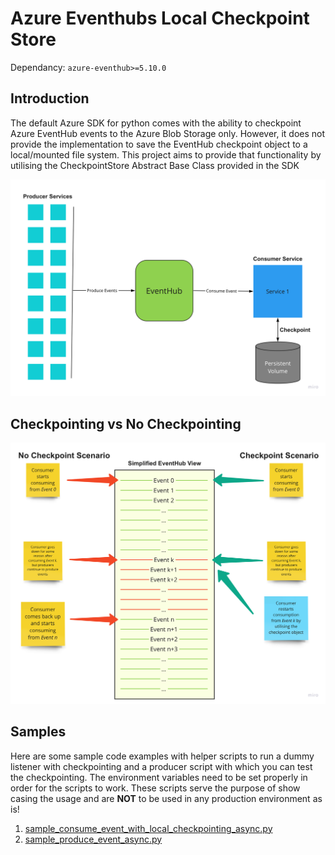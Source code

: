 # Azure Eventhubs Local Checkpoint Store

Dependancy: `azure-eventhub>=5.10.0`

## Introduction
The default Azure SDK for python comes with the ability to checkpoint Azure EventHub events to the Azure Blob Storage only. However, it does not provide the implementation to save the EventHub checkpoint object to a local/mounted file system. This project aims to provide that functionality by utilising the CheckpointStore Abstract Base Class provided in the SDK 

![Azure EventHubs with Local Checkpointing](./docs/images/producer_services.png)

## Checkpointing vs No Checkpointing

![Simplified view of how checkpointing works](./docs/images/checkpointing_visualization.png)

## Samples

Here are some sample code examples with helper scripts to run a dummy listener with checkpointing and a producer script with which you can test the checkpointing. The environment variables need to be set properly in order for the scripts to work. These scripts serve the purpose of show casing the usage and are **NOT** to be used in any production environment as is!

1. [sample_consume_event_with_local_checkpointing_async.py](./sample/sample_consume_event_with_local_checkpointing_async.py)
2. [sample_produce_event_async.py](./sample/sample_produce_event_async.py)
